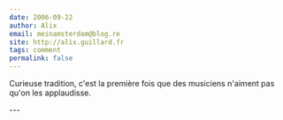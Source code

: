 ```yaml
---
date: 2006-09-22
author: Alix
email: meinamsterdam@blog.re
site: http://alix.guillard.fr
tags: comment
permalink: false
---
```


<p>
Curieuse tradition, c'est la première fois que des musiciens n'aiment pas qu'on les applaudisse.
</p>
---